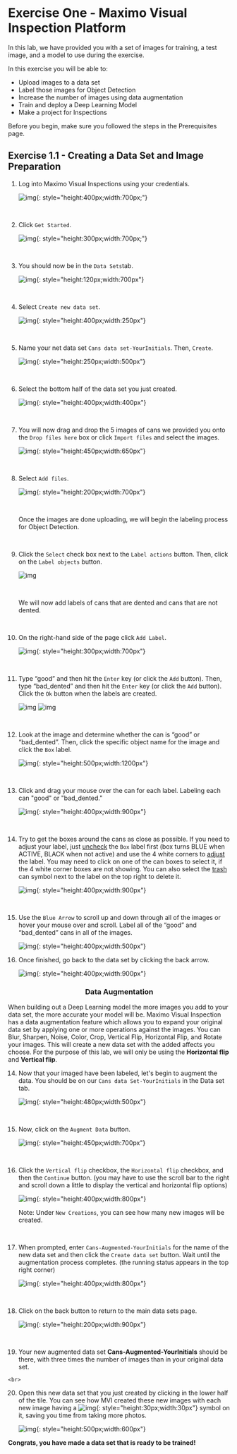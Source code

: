 

# Exercise One - Maximo Visual Inspection Platform

In this lab, we have provided you with a set of images for training, a test image, and a model to use during the exercise.


In this exercise you will be able to:

- Upload images to a data set 
- Label those images for Object Detection
- Increase the number of images using data augmentation
- Train and deploy a Deep Learning Model 
- Make a project for Inspections



Before you begin, make sure you followed the steps in the Prerequisites page.



<h2>Exercise 1.1 - Creating a Data Set and Image Preparation</h2>


1. Log into Maximo Visual Inspections using your credentials.

     ![img](/img/mvi-hol-imgs/img-exerciseOne/exercise1-1/login.png){: style="height:400px;width:700px;"}

    <br>

2. Click `Get Started`.

    ![img](/img/mvi-hol-imgs/img-exerciseOne/exercise1-1/getstarted.png){: style="height:300px;width:700px;"}
    
    <br>

3. You should now be in the `Data Sets`tab.

    ![img](/img/mvi-hol-imgs/img-exerciseOne/exercise1-1/dataset.png){: style="height:120px;width:700px"}

    <br>

4. Select `Create new data set`.

     ![img](/img/mvi-hol-imgs/img-exerciseOne/exercise1-1/create.png){: style="height:400px;width:250px"}

     <br>

5. Name your net data set `Cans data set-YourInitials`. Then, `Create`.

    ![img](/img/mvi-hol-imgs/img-exerciseOne/exercise1-1/create3.png){: style="height:250px;width:500px"}

     <br>

6. Select the bottom half of the data set you just created.

    ![img](/img/mvi-hol-imgs/img-exerciseOne/exercise1-1/create4.png){: style="height:400px;width:400px"}

    <br>

7. You will now drag and drop the 5 images of cans we provided you onto the `Drop files here` box or click `Import files` and select the images.

    ![img](/img/mvi-hol-imgs/img-exerciseOne/exercise1-1/create6.png){: style="height:450px;width:650px"}

    <br>

8. Select `Add files`.

    ![img](/img/mvi-hol-imgs/img-exerciseOne/exercise1-1/create7.png){: style="height:200px;width:700px"}

    <br>

    Once the images are done uploading, we will begin the labeling process for Object Detection.

    <br>

9. Click the `Select` check box next to the `Label actions` button. Then, click on the `Label objects` button.

    ![img](/img/mvi-hol-imgs/img-exerciseOne/exercise1-1/startD.png)

    <br>

    We will now add labels of cans that are dented and cans that are not dented.

    <br>

7. On the right-hand side of the page click `Add Label`. 

    ![img](/img/mvi-hol-imgs/img-exerciseOne/exercise1-1/labell.png){: style="height:300px;width:700px"}

    <br>

8. Type “good” and then hit the `Enter` key (or click the `Add` button). Then, type “bad_dented” and then hit the `Enter` key (or click the `Add` button). Click the `Ok` button when the labels are created.

    ![img](/img/mvi-hol-imgs/img-exerciseOne/exercise1-1/good.png)
    ![img](/img/mvi-hol-imgs/img-exerciseOne/exercise1-1/addLabels.png)

    <br>

9. Look at the image and determine whether the can is “good” or “bad_dented”. Then, click the specific object name for the image and click the `Box` label.

    ![img](/img/mvi-hol-imgs/img-exerciseOne/exercise1-1/boxL.png){: style="height:500px;width:1200px"}

    <br>

10. Click and drag your mouse over the can for each label. Labeling each can "good" or "bad_dented."

    ![img](/img/mvi-hol-imgs/img-exerciseOne/exercise1-1/drag.png){: style="height:400px;width:900px"}

    <br>

11. Try to get the boxes around the cans as close as possible. If you need to adjust your label, just <u>uncheck</u> the `Box` label first (box turns BLUE when ACTIVE, BLACK when not active) and use the 4 white corners to <u>adjust</u> the label. You may need to click on one of the can boxes to select it, if the 4 white corner boxes are not showing. You can also select the <u>trash</u> can symbol next to the label on the top right to delete it.

    ![img](/img/mvi-hol-imgs/img-exerciseOne/exercise1-1/mistakes.png){: style="height:400px;width:900px"}

    <br>

12. Use the `Blue Arrow` to scroll up and down through all of the images or hover your mouse over and scroll. Label all of the “good” and “bad_dented” cans in all of the images.

    ![img](/img/mvi-hol-imgs/img-exerciseOne/exercise1-1/blueA.png){: style="height:400px;width:500px"}

13. Once finished, go back to the data set by clicking the back arrow.

    ![img](/img/mvi-hol-imgs/img-exerciseOne/exercise1-1/backA.png){: style="height:400px;width:900px"}



<h3><b><center>Data Augmentation</center></b></h3> 

When building out a Deep Learning model the more images you add to your data set, the more accurate your model will be. Maximo Visual Inspection has a data augmentation feature which allows you to expand your original data set by applying one or more operations against the images. You can Blur, Sharpen, Noise, Color, Crop, Vertical Flip, Horizontal Flip, and Rotate your images. This will create a new data set with the added affects you choose. For the purpose of this lab, we will only be using the <b>Horizontal flip</b> and <b>Vertical flip</b>. 


14. Now that your imaged have been labeled, let's begin to augment the data. You should be on our `Cans data Set-YourInitials` in the Data set tab. 

    ![img](/img/mvi-hol-imgs/img-exerciseOne/exercise1-1/dataset1.png){: style="height:480px;width:500px"}

    <br>

15. Now, click on the `Augment Data` button.

    ![img](/img/mvi-hol-imgs/img-exerciseOne/exercise1-1/augmentB.png){: style="height:450px;width:700px"}


    <br>


16. Click the `Vertical flip` checkbox, the `Horizontal flip` checkbox, and then the `Continue` button. (you may have to use the scroll bar to the right and scroll 
down a little to display the vertical and horizontal flip options)  

    ![img](/img/mvi-hol-imgs/img-exerciseOne/exercise1-1/aContinue.png){: style="height:400px;width:800px"}

    Note: Under `New Creations`, you can see how many new images will be created.

    <br>

17. When prompted, enter `Cans-Augmented-YourInitials` for the name of the new data set and then click the `Create data set` button. Wait until the augmentation process completes. (the running status appears in the top right corner)

    ![img](/img/mvi-hol-imgs/img-exerciseOne/exercise1-1/createDataSet.png){: style="height:400px;width:800px"}

    <br>

18. Click on the back button to return to the main data sets page. 

    ![img](/img/mvi-hol-imgs/img-exerciseOne/exercise1-1/back.png){: style="height:200px;width:900px"}

    <br>

19.  Your new augmented data set <b>Cans-Augmented-YourInitials</b> should be there, with three times the number of images than in your original data set. 

    <br>

20. Open this new data set that you just created by clicking in the lower half of the tile. You can see how MVI created these new images with each new image having a ![img](/img/mvi-hol-imgs/img-exerciseOne/exercise1-1/symbol.png){: style="height:30px;width:30px"} symbol on it, saving you time from taking more photos.

    ![img](/img/mvi-hol-imgs/img-exerciseOne/exercise1-1/new.png){: style="height:500px;width:600px"}


<b>Congrats, you have made a data set that is ready to be trained!</b>



